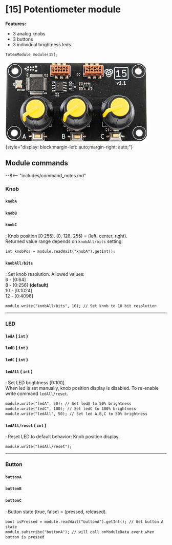 # [15] Potentiometer module

**Features:**  

- 3 analog knobs  
- 3 buttons  
- 3 individual brightness leds  

```arduino
TotemModule module(15);
```

![Totem Module 15](/assets/images/module_15.jpg){style="display: block;margin-left: auto;margin-right: auto;"}

## Module commands

--8<-- "includes/command_notes.md"

### Knob

#### `knobA`

#### `knobB`

#### `knobC`

: Knob position [0:255]. (0, 128, 255) = (left, center, right).  
Returned value range depends on `knobAll/bits` setting.  

```arduino
int knobPos = module.readWait("knobA").getInt();
```

#### `knobAll/bits`

: Set knob resolution. Allowed values:  
6 - [0:64]  
8 - [0:256] **(default)**  
10 - [0:1024]  
12 - [0:4096]  

```arduino
module.write("knobAll/bits", 10); // Set knob to 10 bit resolution
```

***

### LED

#### `ledA` (&nbsp;`int`&nbsp;)

#### `ledB` (&nbsp;`int`&nbsp;)

#### `ledC` (&nbsp;`int`&nbsp;)

#### `ledAll` (&nbsp;`int`&nbsp;)

: Set LED brightness [0:100].  
When led is set manually, knob position display is disabled. To re-enable write command `ledAll/reset`.  

```arduino
module.write("ledA", 50); // Set ledA to 50% brightness
module.write("ledC", 100); // Set ledC to 100% brightness
module.write("ledAll", 50); // Set led A,B,C to 50% brightness
```

#### `ledAll/reset` (&nbsp;`int`&nbsp;)

: Reset LED to default behavior: Knob position display.  

```arduino
module.write("ledAll/reset");
```

***

### Button

#### `buttonA`

#### `buttonB`

#### `buttonC`

: Button state (true, false) = (pressed, released).  

```arduino
bool isPressed = module.readWait("buttonA").getInt(); // Get button A state
module.subscribe("buttonA"); // will call onModuleData event when button is pressed
```
